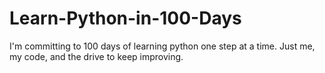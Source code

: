 # Learn-Python-in-100-Days
I'm committing to 100 days of learning python one step at a time. Just me, my code, and the drive to keep improving.
